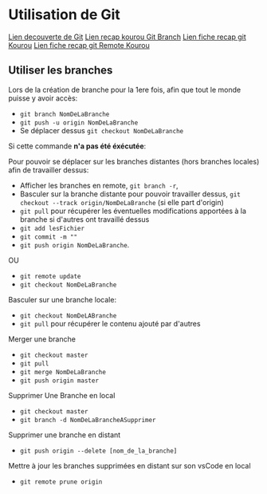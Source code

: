 # Utilisation de Git

[Lien decouverte de Git](https://www.atlassian.com/fr/git/tutorials/learn-git-with-bitbucket-cloud)
[Lien recap kourou Git Branch](https://kourou.oclock.io/ressources/fiche-recap/branches/)
[Lien fiche recap git Kourou](https://kourou.oclock.io/ressources/fiche-recap/git-et-github/)
[Lien fiche recap git Remote Kourou](https://kourou.oclock.io/ressources/fiche-recap/git-remotes/)

## Utiliser les branches

Lors de la création de branche pour la 1ere fois, afin que tout le monde puisse y avoir accès:
- `git branch NomDeLaBranche`
- `git push -u origin NomDeLaBranche`
- Se déplacer dessus `git checkout NomDeLaBranche`

Si cette commande **n'a pas été éxécutée**:

Pour pouvoir se déplacer sur les branches distantes (hors branches locales) afin de travailler dessus:
- Afficher les branches en remote, `git branch -r`,
- Basculer sur la branche distante pour pouvoir travailler dessus, `git checkout --track origin/NomDeLaBranche` (si elle part d'origin)
- `git pull` pour récupérer les éventuelles modifications apportées à la branche si d'autres ont travaillé dessus
- `git add lesFichier`
- `git commit -m ""`
- `git push origin NomDeLaBranche`.

OU

- `git remote update`
- `git checkout NomDeLaBranche`

Basculer sur une branche locale:
- `git checkout NomDeLABranche`
- `git pull` pour récupérer le contenu ajouté par d'autres

Merger une branche
- `git checkout master`
- `git pull`
- `git merge NomDeLaBranche`
- `git push origin master`

Supprimer Une Branche en local
- `git checkout master`
- `git branch -d NomDeLaBrancheASupprimer`

Supprimer une branche en distant
- `git push origin --delete [nom_de_la_branche]`

Mettre à jour les branches supprimées en distant sur son vsCode en local
- `git remote prune origin`
